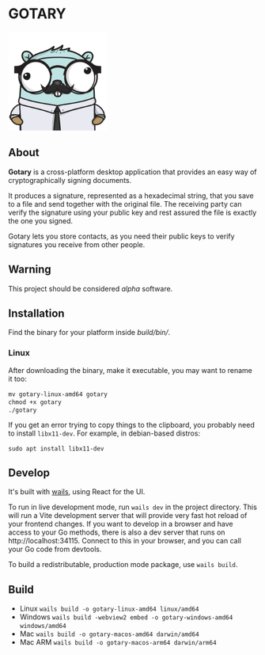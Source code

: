 # GOTARY

<img src="./frontend/src/assets/images/logo-universal.png" alt="Logo" width="200" />

## About

**Gotary** is a cross-platform desktop application that provides an easy way of cryptographically signing documents.

It produces a signature, represented as a hexadecimal string, that you save to a file and send together with the original file.
The receiving party can verify the signature using your public key and rest assured the file is exactly the one you signed.

Gotary lets you store contacts, as you need their public keys to verify signatures you receive from other people.


## Warning

This project should be considered _alpha_ software.

## Installation

Find the binary for your platform inside _build/bin/_.

### Linux

After downloading the binary, make it executable, you may want to rename it too:

```
mv gotary-linux-amd64 gotary
chmod +x gotary
./gotary
```

If you get an error trying to copy things to the clipboard, you probably need to install `libx11-dev`. For example, in debian-based distros:

```
sudo apt install libx11-dev
```

## Develop

It's built with [wails](https://wails.io), using React for the UI.

To run in live development mode, run `wails dev` in the project directory. This will run a Vite development
server that will provide very fast hot reload of your frontend changes. If you want to develop in a browser
and have access to your Go methods, there is also a dev server that runs on http://localhost:34115. Connect
to this in your browser, and you can call your Go code from devtools.

To build a redistributable, production mode package, use `wails build`.

## Build

- Linux `wails build -o gotary-linux-amd64 linux/amd64`
- Windows `wails build -webview2 embed -o gotary-windows-amd64 windows/amd64`
- Mac `wails build -o gotary-macos-amd64 darwin/amd64`
- Mac ARM `wails build -o gotary-macos-arm64 darwin/arm64`
